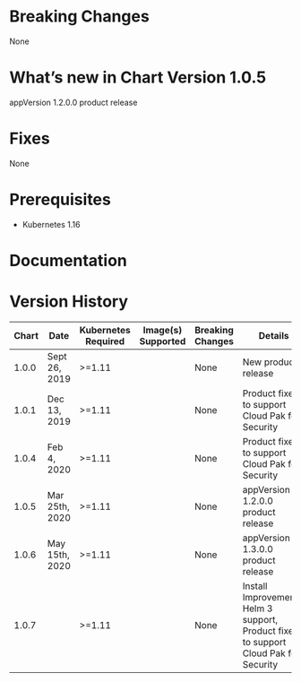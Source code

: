 # Breaking Changes
None

# What’s new in Chart Version 1.0.5
appVersion 1.2.0.0 product release


# Fixes
None

# Prerequisites
* Kubernetes 1.16

# Documentation


# Version History
| Chart | Date | Kubernetes Required | Image(s) Supported | Breaking Changes | Details |
| ----- | ---- | ------------ | ------------------ | ---------------- | ------- |
| 1.0.0 | Sept 26, 2019|  >=1.11 | | None  | New product release |
| 1.0.1| Dec 13, 2019|  >=1.11 | | None  |Product fixes to support Cloud Pak for Security|
| 1.0.4| Feb 4, 2020|  >=1.11 | | None  |Product fixes to support Cloud Pak for Security|
| 1.0.5| Mar 25th, 2020|  >=1.11 | | None  | appVersion 1.2.0.0 product release|
| 1.0.6| May 15th, 2020|  >=1.11 | | None  | appVersion 1.3.0.0 product release|
| 1.0.7| |  >=1.11 | | None  | Install Improvements, Helm 3 support, Product fixes to support Cloud Pak for Security|


